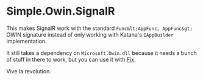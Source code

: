 Simple.Owin.SignalR
===================

This makes SignalR work with the standard `Func&lt;AppFunc, AppFunc&gt;` OWIN signature instead of only working with Katana's `IAppBuilder` implementation.

It still takes a dependency on `Microsoft.Owin.dll` because it needs a bunch of stuff in there to work, but you can use it with [Fix](https://github.com/FixProject/Fix).

Vive la revolution.
